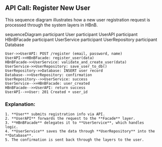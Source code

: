 ## API Call: Register New User

This sequence diagram illustrates how a new user registration request is processed through the system layers in HBnB.

sequenceDiagram
    participant User
    participant UserAPI
    participant HBnBFacade
    participant UserService
    participant UserRepository
    participant Database

    User->>UserAPI: POST /register (email, password, name)
    UserAPI->>HBnBFacade: register_user(data)
    HBnBFacade->>UserService: validate_and_create_user(data)
    UserService->>UserRepository: save_user_to_db()
    UserRepository->>Database: INSERT user record
    Database-->>UserRepository: confirmation
    UserRepository-->>UserService: success
    UserService-->>HBnBFacade: user_created
    HBnBFacade-->>UserAPI: return success
    UserAPI-->>User: 201 Created + user_id


### Explanation:
```mermaid
1. **User** submits registration info via API.
2. **UserAPI** forwards the request to the **Facade** layer.
3. **HBnBFacade** delegates it to **UserService**, which handles logic.
4. **UserService** saves the data through **UserRepository** into the **Database**.
5. The confirmation is sent back through the layers to the user.
